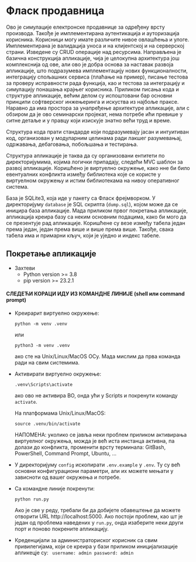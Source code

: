 # Фласк продавница

Ово је симулације електронске продавнице за одређену врсту производа. Такође је имплементирана аутентикација и ауторизација корисника. Корисници могу имате различите нивое овлашћења и улоге. Имплементирана је валидација уноса и на клијентској и на серверској страни. Изведене су CRUD операције над ресурсима. Направљена је базична конструкција апликације, чија је целокупна архитектура још комплекснија од ове, али ово је добра основа за наставак развоја апликације, што подразумева имплементацију нових функционалности, интеграцију спољашних сервиса (плаћање на пример), писање тестова за проверу исправности рада функција, као и тестова за интеграцију и симулацију понашања крајњег корисника. Приликом писања кода и структуре апликације, већим делом су испоштовани бар основни принципи софтверског инжењеринга и искуства из најбоље праксе. Наравно да има простора за унапређење архитектуре апликације, али с обзиром да је ово семинарски пројекат, нема потребе ићи превише у ситне детаље и у правцу који изискује знатно већи труд и време.

Структура кода прати стандарде који подразумевају јасан и интуитиван код, организован у модуларним целинама ради лакшег разумевањај, одржавања, дебаговања, побољшања и тестирања.

Структура апликације је таква да су организовани ентитети по директоријумима, којима логички припадају, следећи MVC шаблон за развој апликације. Коришћено је виртуелно окружење, како нне би било евентуалних конфликта између библиотека које се користе у виртуелном окружењу и истим библиотекама на нивоу оперативног система.

База је SQLite3, која иде у пакету са Фласк фрејмворком. У директоријуму `database` је SQL скрипта (`dump.sql`), којом може да се иницира база апликације. Мада приликом првог покретања апликације, апликација креира базу са неким основним подацима, како би мого да се презентује рад апликације. Коришћене су везе између табела један према један, један према више и више према више. Такође, свака табела има и примарни кључ, који је уједно и индекс табеле.

## Покретање апликације

- Захтеви
    - Python version >= 3.8
    - pip version >= 23.2.1

#### СЛЕДЕЋИ КОРАЦИ ИДУ ИЗ КОМАНДНЕ ЛИНИЈЕ (shell или command prompt)
- Креирарит виртуелно окружење:
    ```
    python -m venv .venv
    ```
    или
    ```
    python3 -m venv .venv
    ```
    ако сте на Unix/Linux/MacOS ОСу. Мада мислим да прва команда ради на свим системима.

- Активирати виртуелно окружење:
    ```
    .venv\Scripts\activate
    ```
    ако ово не активира ВО, онда ући у Scripts и покренути команду `activate`.

    На платформама Unix/Linux/MacOS:
    ```
    source .venv/bin/activate
    ```
    НАПОМЕНА: уколико се јавља неки проблем приликом активирања виртуелног окружења, можда је већ иста инстанца активна, па долази до конфликта, променити врсту терминала: GitBash, PowerShell, Command Prompt, Ubuntu, ...

- У директоријуму `config` ископирати `.env.example` у `.env`. Ту су већ основни конфигурациони параметри, али их можете мењати у зависноти од вашег окружења и потребе.

- Са командне линије покренути:
    ```
    python run.py
    ```
    Ако је све у реду, требали би да добијете обавештење да можете отворити URL http://localhost:5000. Ако постоји проблем, као шт је један од проблема наведених у `run.py`, онда изаберите неки други порт и поново покрените апликацију.

- Креденцијали за администраториског корисник са свим привилегијама, који се креира у бази приликом иницијализације апликецје су:
` username: admin password: admin`